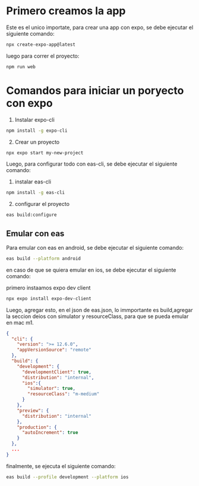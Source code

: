 # Primero creamos la app

Este es el unico importate, para crear una app con expo, se debe ejecutar el siguiente comando:
```bash
npx create-expo-app@latest
```

luego para correr el proyecto:

```bash
npm run web
```

# Comandos para iniciar un poryecto con expo

1. Instalar expo-cli
```bash
npm install -g expo-cli
```
2. Crear un proyecto
```bash
npx expo start my-new-project
```

Luego, para configurar todo con eas-cli, se debe ejecutar el siguiente comando:

1. instalar eas-cli
```bash
npm install -g eas-cli
```

2. configurar el proyecto
```bash
eas build:configure
```

## Emular con eas

Para emular con eas en android, se debe ejecutar el siguiente comando:

```bash
eas build --platform android
```

en caso de que se quiera emular en ios, se debe ejecutar el siguiente comando:

primero instaamos expo dev client

```bash
npx expo install expo-dev-client
```

Luego, agregar esto, en el json de eas.json, lo immportante es build,agregar
la seccion deios con simulator y resourceClass, para que se pueda emular en mac m1.

```json
{
  "cli": {
    "version": ">= 12.6.0",
    "appVersionSource": "remote"
  },
  "build": {
    "development": {
      "developmentClient": true,
      "distribution": "internal",
      "ios":{
        "simulator": true,
        "resourceClass": "m-medium"
      }
    },
    "preview": {
      "distribution": "internal"
    },
    "production": {
      "autoIncrement": true
    }
  },
  ...
}

```

finalmente, se ejecuta el siguiente comando:

```bash
eas build --profile development --platform ios
```





